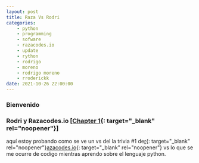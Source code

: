 ```yaml
---
layout: post
title: Raza Vs Rodri
categories:
    - python
    - programming
    - sofware
    - razacodes.io
    - update
    - rython
    - rodrigo
    - moreno
    - rodrigo moreno
    - rroderickk
date: 2021-10-26 22:00:00
---
```

### **Bienvenido&nbsp;**

### **Rodri y Razacodes.io \[[Chapter 1](https://razacodes.io/python-tech-trivia-chapter-1){: target="_blank" rel="noopener"}\]**

aqu&iacute; estoy probando como se ve un vs del la trivia \#1 de[r](https://razacodes.io/python-tech-trivia-chapter-1){: target="_blank" rel="noopener"}[azacodes.io](https://razacodes.io/python-tech-trivia-chapter-1){: target="_blank" rel="noopener"} vs lo que se me ocurre de codigo mientras aprendo sobre el lenguaje python.
